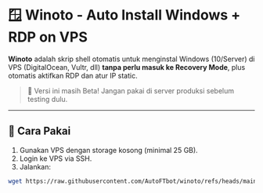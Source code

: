 # 🪟 Winoto - Auto Install Windows + RDP on VPS

**Winoto** adalah skrip shell otomatis untuk menginstal Windows (10/Server) di VPS (DigitalOcean, Vultr, dll) **tanpa perlu masuk ke Recovery Mode**, plus otomatis aktifkan RDP dan atur IP static.

> 🧪 Versi ini masih Beta! Jangan pakai di server produksi sebelum testing dulu.

---

## 🚀 Cara Pakai

1. Gunakan VPS dengan storage kosong (minimal 25 GB).
2. Login ke VPS via SSH.
3. Jalankan:

```bash
wget https://raw.githubusercontent.com/AutoFTbot/winoto/refs/heads/main/windows-auto.sh && windows-auto.sh
